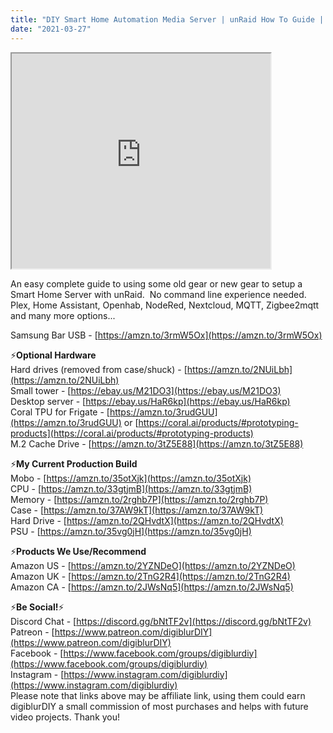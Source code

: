 ```yaml
---
title: "DIY Smart Home Automation Media Server | unRaid How To Guide | Part 1"
date: "2021-03-27"
---
```


<iframe allowfullscreen height="344" src="https://www.youtube.com/embed/y2BTGOz5KHU" width="414" youtube-src-=""></iframe>

  

An easy complete guide to using some old gear or new gear to setup a Smart Home Server with unRaid.  No command line experience needed.  Plex, Home Assistant, Openhab, NodeRed, Nextcloud, MQTT, Zigbee2mqtt and many more options...

  
Samsung Bar USB - [https://amzn.to/3rmW5Ox](https://amzn.to/3rmW5Ox)  
  
<!--truncate-->

⚡**Optional Hardware**  
Hard drives (removed from case/shuck) - [https://amzn.to/2NUiLbh](https://amzn.to/2NUiLbh)  
Small tower - [https://ebay.us/M21DO3](https://ebay.us/M21DO3)  
Desktop server - [https://ebay.us/HaR6kp](https://ebay.us/HaR6kp)  
Coral TPU for Frigate - [https://amzn.to/3rudGUU](https://amzn.to/3rudGUU) or [https://coral.ai/products/#prototyping-products](https://coral.ai/products/#prototyping-products)  
M.2 Cache Drive - [https://amzn.to/3tZ5E88](https://amzn.to/3tZ5E88)  
  

⚡**My Current Production Build**   
Mobo - [https://amzn.to/35otXjk](https://amzn.to/35otXjk)  
CPU - [https://amzn.to/33gtjmB](https://amzn.to/33gtjmB)  
Memory - [https://amzn.to/2rghb7P](https://amzn.to/2rghb7P)  
Case - [https://amzn.to/37AW9kT](https://amzn.to/37AW9kT)  
Hard Drive - [https://amzn.to/2QHvdtX](https://amzn.to/2QHvdtX)  
PSU - [https://amzn.to/35vg0jH](https://amzn.to/35vg0jH)  
  

⚡**Products We Use/Recommend**  
Amazon US - [https://amzn.to/2YZNDeO](https://amzn.to/2YZNDeO)  
Amazon UK - [https://amzn.to/2TnG2R4](https://amzn.to/2TnG2R4)  
Amazon CA - [https://amzn.to/2JWsNq5](https://amzn.to/2JWsNq5)  
  

⚡**Be Social!**⚡  
Discord Chat - [https://discord.gg/bNtTF2v](https://discord.gg/bNtTF2v)  
Patreon - [https://www.patreon.com/digiblurDIY](https://www.patreon.com/digiblurDIY)  
Facebook - [https://www.facebook.com/groups/digiblurdiy](https://www.facebook.com/groups/digiblurdiy)  
Instagram - [https://www.instagram.com/digiblurdiy](https://www.instagram.com/digiblurdiy)  
Please note that links above may be affiliate link, using them could earn digiblurDIY a small commission of most purchases and helps with future video projects. Thank you!
